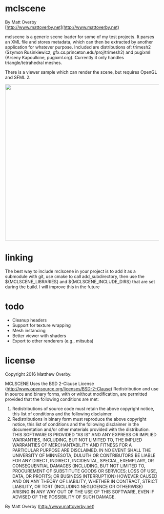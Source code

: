 # mclscene

By Matt Overby  
[http://www.mattoverby.net](http://www.mattoverby.net)

mclscene is a generic scene loader for some of my test projects. It parses an XML file
and stores metadata, which can then be extracted by another application for whatever purpose.
Included are distributions of: trimesh2 (Szymon Rusinkiewicz, gfx.cs.princeton.edu/proj/trimesh2)
and pugixml (Arseny Kapoulkine, pugixml.org).
Currently it only handles triangle/tetrahedral meshes.

There is a viewer sample which can render the scene, but requires OpenGL and SFML 2.

<img src="https://github.com/over0219/mclscene/raw/master/doc/dillo.png" width="512">

# linking

The best way to include mclscene in your project is to add it as a submodule with git,
use cmake to call add_subdirectory, then use the ${MCLSCENE_LIBRARIES} and
${MCLSCENE_INCLUDE_DIRS} that are set during the build. I will improve this in the future

# todo

- Cleanup headers
- Support for texture wrapping
- Mesh instancing
- Better viewer with shaders
- Export to other renderers (e.g., mitsuba)

# license

Copyright 2016 Matthew Overby.

MCLSCENE Uses the BSD 2-Clause License (http://www.opensource.org/licenses/BSD-2-Clause)
Redistribution and use in source and binary forms, with or without modification, are
permitted provided that the following conditions are met:  
1. Redistributions of source code must retain the above copyright notice, this list of
conditions and the following disclaimer.  
2. Redistributions in binary form must reproduce the above copyright notice, this list
of conditions and the following disclaimer in the documentation and/or other materials
provided with the distribution.  
THIS SOFTWARE IS PROVIDED "AS IS" AND ANY EXPRESS OR IMPLIED WARRANTIES, INCLUDING, BUT NOT
LIMITED TO, THE IMPLIED WARRANTIES OF MERCHANTABILITY AND FITNESS FOR  A PARTICULAR PURPOSE
ARE DISCLAIMED. IN NO EVENT SHALL THE UNIVERSITY OF MINNESOTA, DULUTH OR CONTRIBUTORS BE 
LIABLE FOR ANY DIRECT, INDIRECT, INCIDENTAL, SPECIAL, EXEMPLARY, OR CONSEQUENTIAL DAMAGES
(INCLUDING, BUT NOT LIMITED TO, PROCUREMENT OF SUBSTITUTE GOODS OR SERVICES; LOSS OF USE, DATA,
OR PROFITS; OR BUSINESS INTERRUPTION) HOWEVER CAUSED AND ON ANY THEORY OF LIABILITY, WHETHER
IN CONTRACT, STRICT LIABILITY, OR TORT (INCLUDING NEGLIGENCE OR OTHERWISE) ARISING IN ANY WAY
OUT OF THE USE OF THIS SOFTWARE, EVEN IF ADVISED OF THE POSSIBILITY OF SUCH DAMAGE.

By Matt Overby (http://www.mattoverby.net)
